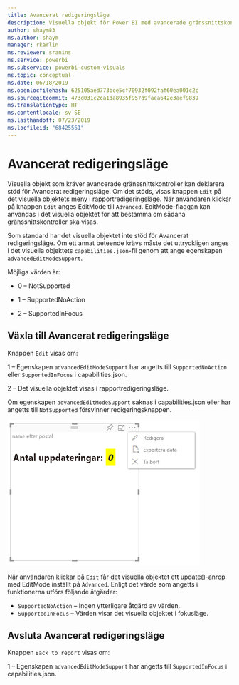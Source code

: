 ```yaml
---
title: Avancerat redigeringsläge
description: Visuella objekt för Power BI med avancerade gränssnittskontroller
author: shaym83
ms.author: shaym
manager: rkarlin
ms.reviewer: sranins
ms.service: powerbi
ms.subservice: powerbi-custom-visuals
ms.topic: conceptual
ms.date: 06/18/2019
ms.openlocfilehash: 625105aed773bce5cf70932f092faf60ea001c2c
ms.sourcegitcommit: 473d031c2ca1da8935f957d9faea642e3aef9839
ms.translationtype: HT
ms.contentlocale: sv-SE
ms.lasthandoff: 07/23/2019
ms.locfileid: "68425561"
---
```

# <a name="advanced-edit-mode"></a>Avancerat redigeringsläge

Visuella objekt som kräver avancerade gränssnittskontroller kan deklarera stöd för Avancerat redigeringsläge.
Om det stöds, visas knappen `Edit` på det visuella objektets meny i rapportredigeringsläge.
När användaren klickar på knappen `Edit` anges EditMode till `Advanced`.
EditMode-flaggan kan användas i det visuella objektet för att bestämma om sådana gränssnittskontroller ska visas.

Som standard har det visuella objektet inte stöd för Avancerat redigeringsläge.
Om ett annat beteende krävs måste det uttryckligen anges i det visuella objektets `capabilities.json`-fil genom att ange egenskapen `advancedEditModeSupport`.

Möjliga värden är:

- 0 – NotSupported

- 1 – SupportedNoAction

- 2 – SupportedInFocus

## <a name="entering-advanced-edit-mode"></a>Växla till Avancerat redigeringsläge

Knappen `Edit` visas om:

 1 – Egenskapen `advancedEditModeSupport` har angetts till `SupportedNoAction` eller `SupportedInFocus` i capabilities.json.

 2 – Det visuella objektet visas i rapportredigeringsläge.

Om egenskapen `advancedEditModeSupport` saknas i capabilities.json eller har angetts till `NotSupported` försvinner redigeringsknappen.

![Växla till redigeringsläge](./media/edit-mode.png)

När användaren klickar på `Edit` får det visuella objektet ett update()-anrop med EditMode inställt på `Advanced`.
Enligt det värde som angetts i funktionerna utförs följande åtgärder:

* `SupportedNoAction` – Ingen ytterligare åtgärd av värden.
* `SupportedInFocus` – Värden visar det visuella objektet i fokusläge.

## <a name="exiting-advanced-edit-mode"></a>Avsluta Avancerat redigeringsläge

Knappen `Back to report` visas om:

1 – Egenskapen `advancedEditModeSupport` har angetts till `SupportedInFocus` i capabilities.json.

